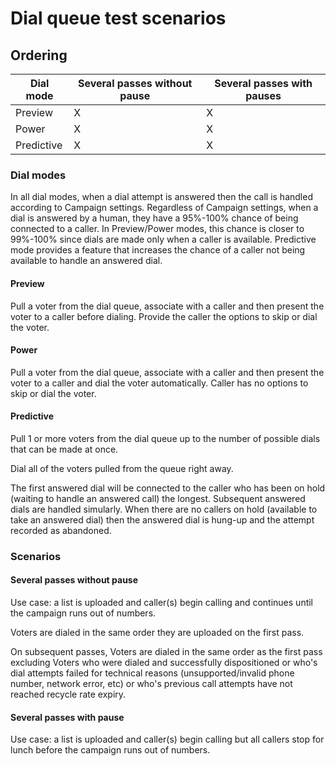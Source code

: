 # Dial queue test scenarios

## Ordering

Dial mode  |Several passes without pause|Several passes with pauses
-----------|----------------------------|--------------------------
|Preview   |X                           |X            
|Power     |X                           |X
|Predictive|X                           |X

### Dial modes

In all dial modes, when a dial attempt is answered then the call is handled according to Campaign settings. Regardless of Campaign settings, when a dial is answered by a human, they have a 95%-100% chance of being connected to a caller. In Preview/Power modes, this chance is closer to 99%-100% since dials are made only when a caller is available. Predictive mode provides a feature that increases the chance of a caller not being available to handle an answered dial.

#### Preview

Pull a voter from the dial queue, associate with a caller and then present the voter to a caller before dialing. Provide the caller the options to skip or dial the voter.

#### Power

Pull a voter from the dial queue, associate with a caller and then present the voter to a caller and dial the voter automatically. Caller has no options to skip or dial the voter.

#### Predictive

Pull 1 or more voters from the dial queue up to the number of possible dials that can be made at once. 

Dial all of the voters pulled from the queue right away.

The first answered dial will be connected to the caller who has been on hold (waiting to handle an answered call) the longest. Subsequent answered dials are handled simularly. When there are no callers on hold (available to take an answered dial) then the answered dial is hung-up and the attempt recorded as abandoned.

### Scenarios

#### Several passes without pause

Use case: a list is uploaded and caller(s) begin calling and continues until the campaign runs out of numbers.

Voters are dialed in the same order they are uploaded on the first pass.

On subsequent passes, Voters are dialed in the same order as the first pass excluding Voters who were dialed and successfully dispositioned or who's dial attempts failed for technical reasons (unsupported/invalid phone number, network error, etc) or who's previous call attempts have not reached recycle rate expiry.

#### Several passes with pause

Use case: a list is uploaded and caller(s) begin calling but all callers stop for lunch before the campaign runs out of numbers.
